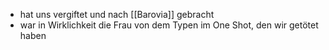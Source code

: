 - hat uns vergiftet und nach [[Barovia]] gebracht
- war in Wirklichkeit die Frau von dem Typen im One Shot, den wir getötet haben